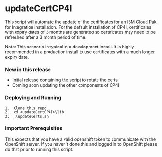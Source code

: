 # updateCertCP4I

This script will automate the update of the certificates for an IBM Cloud Pak for Integration installation.
For the default installation of CP4I, certificates with expiry dates of 3 months are generated so certificates may need to be refreshed after a 3 month period of time.

Note:  This scenario is typical in a development install.  It is highly recommended in a production install to use certificates with a much longer expiry date.


### New in this release 

* Initial release containing the script to rotate the certs
* Coming soon updating the other components of CP4I


### Deploying and Running

```
1.  Clone this repo
2.  cd <updateCertCP4I>\lib
3.  .\updateCerts.sh
```

### Important Prerequisites

This expects that you have a valid openshift token to communicate with the OpenShift server.  If you haven't done this and logged in to OpenShift please do that prior to running this script.





